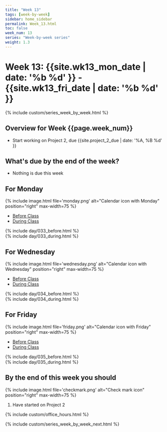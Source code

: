 ```yaml
---
title: "Week 13"
tags: [week-by-week]
sidebar: home_sidebar
permalink: Week_13.html
toc: false
week_num: 13
series: "Week-by-week series"
weight: 1.3
---
```

# Week 13: {{site.wk13_mon_date | date: '%b %d' }} - {{site.wk13_fri_date | date: '%b %d' }}

{% include custom/series_week_by_week.html %}

## Overview for Week {{page.week_num}}

* Start working on Project 2, due {{site.project_2_due | date: '%A, %B %d' }}

## What's due by the end of the week?

* Nothing is due this week


## For Monday

{% include image.html file='monday.png' alt="Calendar icon with Monday" position="right" max-width=75 %}

<ul id="MondayTabs" class="nav nav-tabs">
    <li class="active"><a href="#MonBefore" data-toggle="tab">Before Class</a></li>
    <li><a href="#MonDuring" data-toggle="tab">During Class</a></li>
</ul>
<div class="tab-content">
    <div role="tabpanel" class="tab-pane active" id="MonBefore">
        {% include day/033_before.html %}
    </div>
    <div role="tabpanel" class="tab-pane" id="MonDuring">
        {% include day/033_during.html %}
    </div>
</div>

## For Wednesday

{% include image.html file='wednesday.png' alt="Calendar icon with Wednesday" position="right" max-width=75 %}

<ul id="WednesdayTabs" class="nav nav-tabs">
    <li class="active"><a href="#WedBefore" data-toggle="tab">Before Class</a></li>
    <li><a href="#WedDuring" data-toggle="tab">During Class</a></li>
</ul>
<div class="tab-content">
    <div role="tabpanel" class="tab-pane active" id="WedBefore">
        {% include day/034_before.html %}
    </div>
    <div role="tabpanel" class="tab-pane" id="WedDuring">
        {% include day/034_during.html %}
    </div>
</div>

## For Friday

{% include image.html file='friday.png' alt="Calendar icon with Friday" position="right" max-width=75 %}

<ul id="FridayTabs" class="nav nav-tabs">
    <li class="active"><a href="#FriBefore" data-toggle="tab">Before Class</a></li>
    <li><a href="#FriDuring" data-toggle="tab">During Class</a></li>
</ul>
<div class="tab-content">
    <div role="tabpanel" class="tab-pane active" id="FriBefore">
        {% include day/035_before.html %}
    </div>
    <div role="tabpanel" class="tab-pane" id="FriDuring">
        {% include day/035_during.html %}
    </div>
</div>

## By the end of this week you should

{% include image.html file='checkmark.png' alt="Check mark icon" position="right" max-width=75 %}

1. Have started on Project 2

{% include custom/office_hours.html %}

{% include custom/series_week_by_week_next.html %}